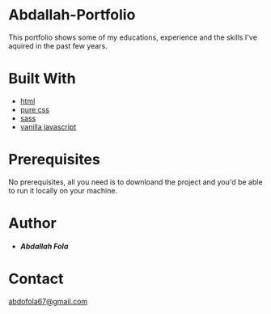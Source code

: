 # Abdallah-Portfolio
 This portfolio shows some of my educations, experience and the skills I've aquired in the past few years.
# Built With
+ [html](https://developer.mozilla.org/en-US/docs/Web/HTML)
+ [pure css](https://developer.mozilla.org/en-US/docs/Web/CSS)
+ [sass](https://sass-lang.com/)
+ [vanilla javascript](https://developer.mozilla.org/en-US/docs/Web/JavaScript)
# Prerequisites
 No prerequisites, all you need is to downloand the project and you'd be able to run it locally on your machine.
# Author
+ ##### Abdallah Fola
# Contact
 abdofola67@gmail.com
